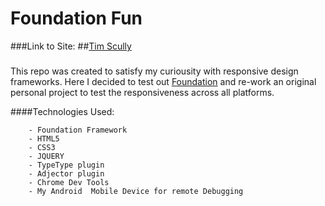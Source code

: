 Foundation Fun
======================


###Link to Site: 
##[Tim Scully](http://www.timscully.co.uk)

###
This repo was created to satisfy my curiousity with responsive design frameworks. Here I decided to test out [Foundation](https://http://foundation.zurb.com/) and re-work an original personal project to test the responsiveness across all platforms.


####Technologies Used:

		- Foundation Framework
		- HTML5
		- CSS3
		- JQUERY
		- TypeType plugin
		- Adjector plugin
		- Chrome Dev Tools
		- My Android  Mobile Device for remote Debugging